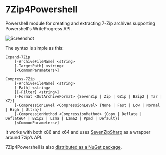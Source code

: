 7Zip4Powershell
===============

Powershell module for creating and extracting 7-Zip archives supporting Powershell's WriteProgress API.

![Screenshot](http://thomasfreudenberg.com/files/Fun-with-RavenDB_F113/7zip4powershell_thumb.png)

The syntax is simple as this:

    Expand-7Zip 
        [-ArchiveFileName] <string> 
        [-TargetPath] <string>  
        [<CommonParameters>]
 
    Compress-7Zip 
        [-ArchiveFileName] <string> 
        [-Path] <string> 
        [[-Filter] <string>] 
        [-Format <OutArchiveFormat> {SevenZip | Zip | GZip | BZip2 | Tar | XZ}] 
        [-CompressionLevel <CompressionLevel> {None | Fast | Low | Normal | High | Ultra}] 
        [-CompressionMethod <CompressionMethod> {Copy | Deflate | Deflate64 | BZip2 | Lzma | Lzma2 | Ppmd | Default}] 
        [<CommonParameters>]

It works with both x86 and x64 and uses [SevenZipSharp](https://sevenzipsharp.codeplex.com/) as a wrapper around 7zip’s API.

7Zip4Powershell is also [distributed as a NuGet package](https://nuget.org/packages/7Zip4Powershell/).
